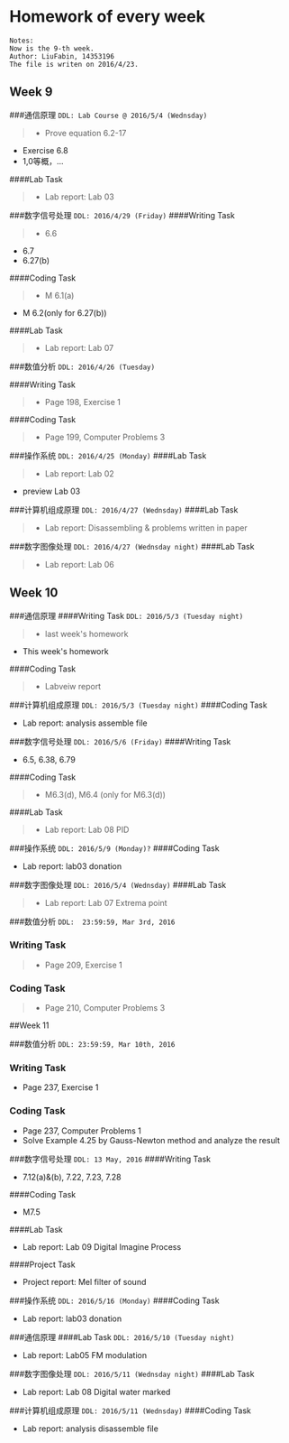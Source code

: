 # Homework of every week

```
Notes:
Now is the 9-th week.
Author: LiuFabin, 14353196
The file is writen on 2016/4/23.
```

## Week 9

###通信原理
`DDL: Lab Course @ 2016/5/4 (Wednsday)`

>- Prove equation 6.2-17
- Exercise 6.8
- 1,0等概，...

####Lab Task
>- Lab report: Lab 03

###数字信号处理
`DDL: 2016/4/29 (Friday)`
####Writing Task
>- 6.6
- 6.7
- 6.27(b)

####Coding Task
>- M 6.1(a)
- M 6.2(only for 6.27(b))

####Lab Task
>- Lab report: Lab 07

###数值分析
`DDL: 2016/4/26 (Tuesday)`

####Writing Task
>- Page 198, Exercise 1

####Coding Task
>- Page 199, Computer Problems 3


###操作系统
`DDL: 2016/4/25 (Monday)`
####Lab Task

>- Lab report: Lab 02
- preview Lab 03

###计算机组成原理
`DDL: 2016/4/27 (Wednsday)`
####Lab Task
>- Lab report: Disassembling & problems written in paper

###数字图像处理
`DDL: 2016/4/27 (Wednsday night)`
####Lab Task
>- Lab report: Lab 06

## Week 10

###通信原理
####Writing Task
`DDL: 2016/5/3 (Tuesday night)`
>- last week's homework
- This week's homework

####Coding Task
>- Labveiw report

###计算机组成原理
`DDL: 2016/5/3 (Tuesday night)`
####Coding Task
- Lab report: analysis assemble file

###数字信号处理
`DDL: 2016/5/6 (Friday)`
####Writing Task
- 6.5, 6.38, 6.79

####Coding Task
>- M6.3(d), M6.4 (only for M6.3(d))

####Lab Task
>- Lab report: Lab 08 PID

###操作系统
`DDL: 2016/5/9 (Monday)?`
####Coding Task
- Lab report: lab03 donation

###数字图像处理
`DDL: 2016/5/4 (Wednsday)`
####Lab Task
>- Lab report: Lab 07 Extrema point

###数值分析
`DDL:  23:59:59, Mar 3rd, 2016`
### Writing Task
>- Page 209, Exercise 1

### Coding Task
>- Page 210, Computer Problems 3

##Week 11

###数值分析
`DDL: 23:59:59, Mar 10th, 2016`
### Writing Task
- Page 237, Exercise 1

### Coding Task
- Page 237, Computer Problems 1
- Solve Example 4.25 by Gauss-Newton method and analyze the result

###数字信号处理
`DDL: 13 May, 2016`
####Writing Task
- 7.12(a)&(b), 7.22, 7.23, 7.28

####Coding Task
- M7.5

####Lab Task
- Lab report: Lab 09 Digital Imagine Process

####Project Task
- Project report: Mel filter of sound

###操作系统
`DDL: 2016/5/16 (Monday)`
####Coding Task
- Lab report: lab03 donation

###通信原理
####Lab Task
`DDL: 2016/5/10 (Tuesday night)`
- Lab report: Lab05 FM modulation

###数字图像处理
`DDL: 2016/5/11 (Wednsday night)`
####Lab Task
- Lab report: Lab 08 Digital water marked

###计算机组成原理
`DDL: 2016/5/11 (Wednsday)`
####Coding Task
- Lab report: analysis disassemble file

